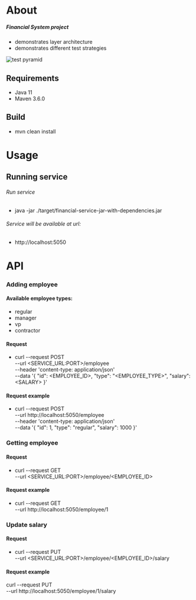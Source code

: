 # About

##### Financial System project
 * demonstrates layer architecture
 * demonstrates different test strategies

![test pyramid](https://abstracta.us/wp-content/uploads/2015/10/Screen-Shot-2017-03-27-at-6.21.09-PM-min-1.png)

## Requirements
* Java 11
* Maven 3.6.0

## Build
* mvn clean install

# Usage
## Running service
###### Run service
* java -jar ./target/financial-service-jar-with-dependencies.jar

###### Service will be available at url:
* http://localhost:5050

# API

### Adding employee
#### Available employee types:
* regular
* manager
* vp
* contractor

#### Request
* curl --request POST \
  --url <SERVICE_URL:PORT>/employee \
  --header 'content-type: application/json' \
  --data '{
  "id": <EMPLOYEE_ID>,
  "type": "<EMPLOYEE_TYPE>",
  "salary": \<SALARY>
}'

#### Request example
* curl --request POST \
  --url http://localhost:5050/employee \
  --header 'content-type: application/json' \
  --data '{
  "id": 1,
  "type": "regular",
  "salary": 1000
}'

### Getting employee

#### Request
* curl --request GET \
  --url <SERVICE_URL:PORT>/employee/<EMPLOYEE_ID>

#### Request example
* curl --request GET \
  --url http://localhost:5050/employee/1

### Update salary

#### Request
* curl --request PUT \
  --url <SERVICE_URL:PORT>/employee/<EMPLOYEE_ID>/salary

#### Request example
curl --request PUT \
  --url http://localhost:5050/employee/1/salary